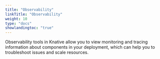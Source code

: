 ```yaml
---
title: "Observability"
linkTitle: "Observability"
weight: 10
type: "docs"
showlandingtoc: "true"
---
```


Observability tools in Knative allow you to view monitoring and tracing information about components in your deployment, which can help you to troubleshoot issues and scale resources.
